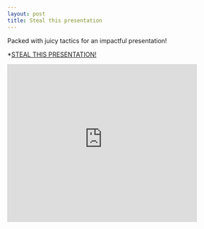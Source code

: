 ```yaml
---
layout: post
title: Steal this presentation
---
```

Packed with juicy tactics for an impactful presentation!

*[STEAL THIS PRESENTATION! ](http://www.slideshare.net/GlobalGossip/steal-this-presentation-5038209 "STEAL THIS PRESENTATION! ")

<iframe src="http://www.slideshare.net/slideshow/embed_code/5038209" width="427" height="356" frameborder="0" marginwidth="0" marginheight="0" scrolling="no" style="border:1px solid #CCC;border-width:1px 1px 0;margin-bottom:5px" allowfullscreen> </iframe>
